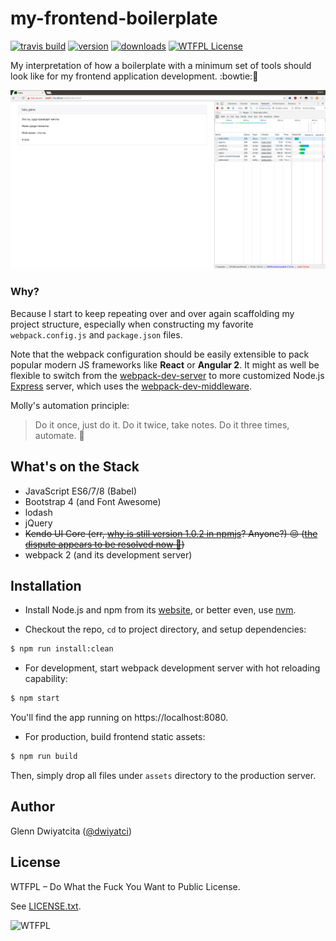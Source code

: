 # my-frontend-boilerplate

[![travis build](https://img.shields.io/travis/dwiyatci/web-frontend-boilerplate.svg)](https://travis-ci.org/dwiyatci/web-frontend-boilerplate)
[![version](https://img.shields.io/npm/v/web-frontend-boilerplate.svg)](https://www.npmjs.com/package/web-frontend-boilerplate)
[![downloads](https://img.shields.io/npm/dt/web-frontend-boilerplate.svg)](http://npm-stat.com/charts.html?package=web-frontend-boilerplate)
[![WTFPL License](https://img.shields.io/badge/license-WTFPL-red.svg)](https://raw.githubusercontent.com/dwiyatci/web-frontend-boilerplate/master/LICENSE.txt)

My interpretation of how a boilerplate with a minimum set of tools 
should look like for my frontend application development. :bowtie::pray:

![Screenshot](screenshot.png)

### Why?
Because I start to keep repeating over and over again scaffolding my 
project structure, especially when constructing my favorite 
`webpack.config.js` and `package.json` files.

Note that the webpack configuration should be easily extensible to pack 
popular modern JS frameworks like **React** or **Angular 2**. It might as 
well be flexible to switch from the [webpack-dev-server](http://webpack.github.io/docs/webpack-dev-server.html) 
to more customized Node.js [Express](https://webpack.js.org/guides/development/#webpack-dev-server) server, 
which uses the [webpack-dev-middleware](https://webpack.js.org/guides/development/#webpack-dev-middleware).

Molly's automation principle:
> Do it once, just do it. Do it twice, take notes. Do it three times, automate. :raising_hand:

## What's on the Stack
* JavaScript ES6/7/8 (Babel)
* Bootstrap 4 (and Font Awesome)
* lodash
* jQuery
* ~~Kendo UI Core (err, [why is still version 1.0.2 in npmjs](https://www.npmjs.com/package/kendo-ui-core)? Anyone?) :pensive: ([the dispute appears to be resolved now :dancers:](https://github.com/telerik/kendo-ui-core/issues/1666))~~
* webpack 2 (and its development server)

## Installation
* Install Node.js and npm from its [website](https://nodejs.org), or better even, use [nvm](https://github.com/creationix/nvm).

* Checkout the repo, `cd` to project directory, and setup dependencies:
```bash
$ npm run install:clean
```

* For development, start webpack development server with hot reloading capability:
```bash
$ npm start
```
You'll find the app running on https://localhost:8080.

* For production, build frontend static assets:
```bash
$ npm run build
```
Then, simply drop all files under `assets` directory to the production server.

## Author
Glenn Dwiyatcita ([@dwiyatci](http://tiny.cc/dwiyatci))

## License
WTFPL – Do What the Fuck You Want to Public License.

See [LICENSE.txt](LICENSE.txt). 

![WTFPL](http://www.wtfpl.net/wp-content/uploads/2012/12/wtfpl-badge-1.png)
